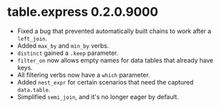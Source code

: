 # table.express 0.2.0.9000

- Fixed a bug that prevented automatically built chains to work after a `left_join`.
- Added `max_by` and `min_by` verbs.
- `distinct` gained a `.keep` parameter.
- `filter_on` now allows empty names for data tables that already have keys.
- All filtering verbs now have a `which` parameter.
- Added `nest_expr` for certain scenarios that need the captured `data.table`.
- Simplified `semi_join`, and it's no longer eager by default.
